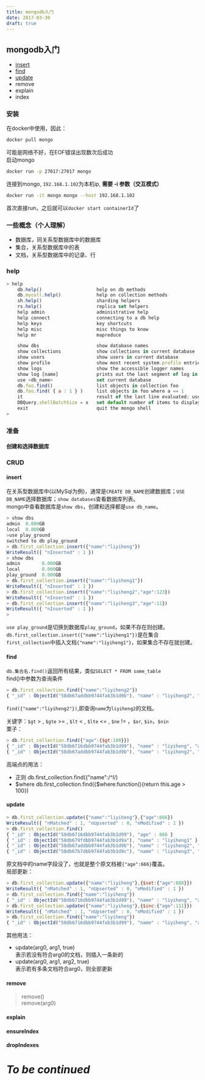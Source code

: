 ```yaml
---
title: mongodb入门
date: 2017-03-30
draft: true
---
```


## mongodb入门
- [insert](#insert)
- [find](#find)
- [update](#update)
- remove
- explain
- index

### 安装
在docker中使用，因此：
```sh
docker pull mongo
```
可能是网络不好，在EOF错误出现数次后成功<br>
启动mongo
```sh
docker run -p 27017:27017 mongo
```
连接到mongo, `192.168.1.102`为本机ip, **需要 -i 参数（交互模式）**
```sh
docker run -it mongo mongo --host 192.168.1.102
```
首次直接run，之后就可以`docker start containerId`了
### 一些概念（个人理解）
- 数据库，同关系型数据库中的数据库
- 集合，关系型数据库中的表
- 文档，关系型数据库中的记录、行
### help
```js
> help
	db.help()                    help on db methods
	db.mycoll.help()             help on collection methods
	sh.help()                    sharding helpers
	rs.help()                    replica set helpers
	help admin                   administrative help
	help connect                 connecting to a db help
	help keys                    key shortcuts
	help misc                    misc things to know
	help mr                      mapreduce

	show dbs                     show database names
	show collections             show collections in current database
	show users                   show users in current database
	show profile                 show most recent system.profile entries with time >= 1ms
	show logs                    show the accessible logger names
	show log [name]              prints out the last segment of log in memory, 'global' is default
	use <db_name>                set current database
	db.foo.find()                list objects in collection foo
	db.foo.find( { a : 1 } )     list objects in foo where a == 1
	it                           result of the last line evaluated; use to further iterate
	DBQuery.shellBatchSize = x   set default number of items to display on shell
	exit                         quit the mongo shell
> 
```
### 准备
#### 创建和选择数据库


### CRUD
#### insert
在关系型数据库中(以MySql为例)，通常是`CREATE DB_NAME`创建数据库；`USE DB_NAME`选择数据库；`show databases`查看数据库列表。<br>
mongo中查看数据库是`show dbs`，创建和选择都是`use db_name`。
```js
> show dbs
admin  0.000GB
local  0.000GB
>use play_ground
switched to db play_ground
> db.first_collection.insert({"name":"liyiheng"})
WriteResult({ "nInserted" : 1 })
> show dbs
admin        0.000GB
local        0.000GB
play_ground  0.000GB
> db.first_collection.insert({"name":"liyiheng1"})
WriteResult({ "nInserted" : 1 })
> db.first_collection.insert({"name":"liyiheng2","age":123})
WriteResult({ "nInserted" : 1 })
> db.first_collection.insert({"name":"liyiheng3","age":11})
WriteResult({ "nInserted" : 1 })
> 
```
`use play_ground`是切换到数据库`play_ground`，如果不存在则创建。<br>
`db.first_collection.insert({"name":"liyiheng1"})`是在集合`first_collection`中插入文档`{"name":"liyiheng1"}`，如果集合不存在就创建。
#### find
`db.集合名.find()`返回所有结果，类似`SELECT * FROM some_table`<br>
find()中参数为查询条件
```js
> db.first_collection.find({"name":"liyiheng2"})
{ "_id" : ObjectId("58db67addbb9744fab3b1d9b"), "name" : "liyiheng2", "age" : 123 }
```
`find({"name":"liyiheng2"})`,即查询`name`为`liyiheng2`的文档。<br>

关键字：`$gt` > , `$gte` >= , `$lt` < , `$lte` <= , `$ne` != ，`$or`, `$in`，`$nin`<br>
栗子：
```js
> db.first_collection.find({"age":{$gt:100}})
{ "_id" : ObjectId("58db6716dbb9744fab3b1d99"), "name" : "liyiheng", "age" : 6666 }
{ "_id" : ObjectId("58db67addbb9744fab3b1d9b"), "name" : "liyiheng2", "age" : 123 }
``` 
高端点的用法：<br>
- 正则 db.first_collection.find({"name":/^l/)
- $where db.first_collection.find({$where:function(){return this.age > 100})
#### update
```js
> db.first_collection.update({"name":"liyiheng"},{"age":666})
WriteResult({ "nMatched" : 1, "nUpserted" : 0, "nModified" : 1 })
> db.first_collection.find()
{ "_id" : ObjectId("58db6716dbb9744fab3b1d99"), "age" : 666 }
{ "_id" : ObjectId("58db679fdbb9744fab3b1d9a"), "name" : "liyiheng1" }
{ "_id" : ObjectId("58db67addbb9744fab3b1d9b"), "name" : "liyiheng2", "age" : 123 }
{ "_id" : ObjectId("58db67b7dbb9744fab3b1d9c"), "name" : "liyiheng3", "age" : 11 }
```
原文档中的name字段没了，也就是整个原文档被`{"age":666}`覆盖。<br>
局部更新：<br>
```js
> db.first_collection.update({"name":"liyiheng"},{$set:{"age":888}})
WriteResult({ "nMatched" : 1, "nUpserted" : 0, "nModified" : 1 })
> db.first_collection.find({"name":"liyiheng"})
{ "_id" : ObjectId("58db6716dbb9744fab3b1d99"), "name" : "liyiheng", "age" : 888 }
> db.first_collection.update({"name":"liyiheng"},{$inc:{"age":111}})
WriteResult({ "nMatched" : 1, "nUpserted" : 0, "nModified" : 1 })
> db.first_collection.find({"name":"liyiheng"})
{ "_id" : ObjectId("58db6716dbb9744fab3b1d99"), "name" : "liyiheng", "age" : 999 }
```
其他用法：
- update(arg0, arg1, true) <br>表示若没有符合arg0的文档，则插入一条新的
- update(arg0, arg1, arg2, true) <br>表示若有多条文档符合arg0，则全部更新

#### remove
>remove()<br>
>remove(arg0)

#### explain

#### ensureIndex

#### dropIndexes

# *To be continued*
